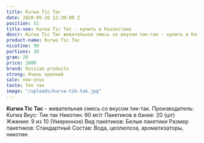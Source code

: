 ```yaml
---
title: Kurwa Tic Tac
date: 2020-05-26 12:30:00 Z
position: 51
title-seo: Kurwa Tic Tac - купить в Казахстане
descr: Kurwa Tic Tac жевательная смесь со вкусом тик-так - купить в Казахстане
product-name: Kurwa Tic Tac
nicotine: 90
portions: 20
gram: 20
price: 2000
brand: Russian products
strong: Очень крепкий
sale: new-snus
taste: Тик так
image: "/uploads/kurva-tik-tak.jpg"
---
```


**Kurwa Tic Tac** - жевательная смесь со вкусом тик-так.
Производитель: Kurwa
Вкус: Тик так
Никотин: 90 мг/г
Пакетиков в банке: 20 (шт)
Жжение: 9 из 10 (Умеренное)
Вид пакетиков: Белые пакетики
Размер пакетиков: Стандартный
Состав: Вода, целлюлоза, ароматизаторы, никотин.
